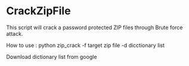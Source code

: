 CrackZipFile
============

This script will crack a password protected ZIP files through Brute force attack.

How to use :  python zip_crack -f  target zip file -d  dicctionary list 

Download dictionary list from google <simply search on google : download password distionary List>



